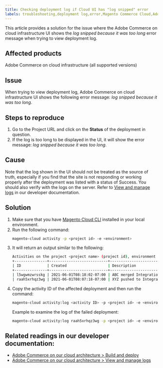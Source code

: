 ```yaml
---
title: Checking deployment log if Cloud UI has "log snipped" error
labels: troubleshooting,deployment log,error,Magento Commerce Cloud,Adobe Commerce,cloud infrastructure,log snipped,UI,manage log
---
```


This article provides a solution for the issue where the Adobe Commerce on cloud infrastructure UI shows the *log snipped because it was too long* error message when trying to view deployment log.

## Affected products
Adobe Commerce on cloud infrastructure (all supported versions)

## Issue

When trying to view deployment log, Adobe Commerce on cloud infrastructure UI shows the following error message: *log snipped because it was too long*.

## Steps to reproduce

1. Go to the Project URL and click on the **Status** of the deployment in question.  
1. If the log is too long to be displayed in the UI, it will show the error message: *log snipped because it was too long*.

## Cause

Note that the log shown in the UI should not be treated as the source of truth, especially if you find that the site is not responding or working properly after the deployment was listed with a status of Success. You should also verify with the logs on the server. Refer to [View and manage logs](https://devdocs.magento.com/cloud/project/log-locations.html) in our developer documentation.

## Solution

1. Make sure that you have [Magento Cloud CLI](https://devdocs.magento.com/cloud/reference/cli-ref-topic.html) installed in your local environment.
1. Run the following command:
    ```bash
    magento-cloud activity -p <project id> -e <environment>
    ```
1. It will return an output similar to the following:
    ```bash
    Activities on the project <project name> (project id), environment <environment>:
    +---------------+---------------------------+-------------------------------------+----------+----------+---------+
    | ID            | Created                   | Description                         | Progress | State    | Result  |
    +---------------+---------------------------+-------------------------------------+----------+----------+---------+
    | l5wgwmzwrsskg | 2021-06-01T08:18:02-07:00 | ABC merged Integration into Staging | 100%     | complete | success |
    | raah5xrhqz3wg | 2021-06-01T08:07:18-07:00 | XYZ pushed to Integration           | 100%     | complete | failure |
    ```
1. Copy the activity ID of the affected deployment and then run the command:
    ```bash
    magento-cloud activity:log <activity ID> -p <project id> -e <environment>
    ```  
    Example to examine the log of the failed deployment:
    ```bash
    magento-cloud activity:log raah5xrhqz3wg -p <project id> -e <environment>
    ```

## Related readings in our developer documentation:

* [Adobe Commerce on our cloud architecture > Build and deploy](https://devdocs.magento.com/cloud/project/magento-env-yaml.html)
* [Adobe Commerce on our cloud architecture > View and manage logs](https://devdocs.magento.com/cloud/project/log-locations.html)
